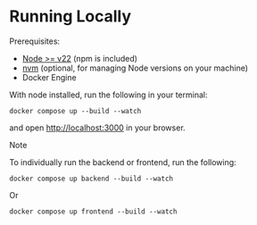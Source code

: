 # Running Locally
Prerequisites:

- [Node >= v22](https://nodejs.org/en/download) (npm is included)
- [nvm](https://github.com/nvm-sh/nvm) (optional, for managing Node versions on your machine)
- Docker Engine

With node installed, run the following in your terminal:
```
docker compose up --build --watch
```
and open [http://localhost:3000](http://localhost:3000) in your browser. 

> [!NOTE]
> To individually run the backend or frontend, run the following:
> ```
> docker compose up backend --build --watch 
> ```
> Or
> ```
> docker compose up frontend --build --watch
> ```

